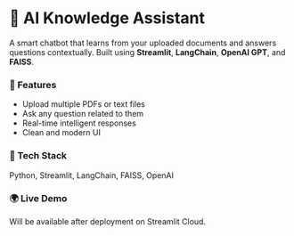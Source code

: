 # 🤖 AI Knowledge Assistant

A smart chatbot that learns from your uploaded documents and answers questions contextually.
Built using **Streamlit**, **LangChain**, **OpenAI GPT**, and **FAISS**.

### 🚀 Features
- Upload multiple PDFs or text files  
- Ask any question related to them  
- Real-time intelligent responses  
- Clean and modern UI  

### 🧠 Tech Stack
Python, Streamlit, LangChain, FAISS, OpenAI

### 🌍 Live Demo
Will be available after deployment on Streamlit Cloud.
